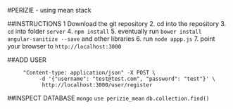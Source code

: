 #PERIZIE - using mean stack

##INSTRUCTIONS
1  Download the git repository
2. cd into the repository
3. ```cd``` into folder ```server```
4. ```npm install```
5. eventually run ```bower install angular-sanitize --save``` and other libraries
6. run ```node appp.js```
7. point your browser to ```http://localhost:3000```

##ADD USER
```curl -H "Accept: application/json" -H \
     "Content-type: application/json" -X POST \
          -d '{"username": "test@test.com", "password": "test"}' \
	       http://localhost:3000/user/register
```

##INSPECT DATABASE
```mongo```
```use perizie_mean```
```db.collection.find()```
